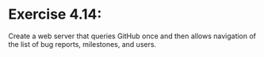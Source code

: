 # Exercise 4.14: 

Create a web server that queries GitHub once and then allows navigation of the list of bug reports, milestones, and users.
